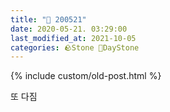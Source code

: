 ```yaml
---
title: "🌱 200521"
date: 2020-05-21. 03:29:00
last_modified_at: 2021-10-05
categories: 🪨Stone 🌱DayStone
---
```

{% include custom/old-post.html %}

또 다짐  
